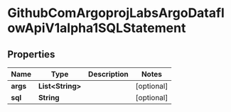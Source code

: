 

# GithubComArgoprojLabsArgoDataflowApiV1alpha1SQLStatement


## Properties

Name | Type | Description | Notes
------------ | ------------- | ------------- | -------------
**args** | **List&lt;String&gt;** |  |  [optional]
**sql** | **String** |  |  [optional]



